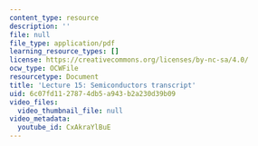 ```yaml
---
content_type: resource
description: ''
file: null
file_type: application/pdf
learning_resource_types: []
license: https://creativecommons.org/licenses/by-nc-sa/4.0/
ocw_type: OCWFile
resourcetype: Document
title: 'Lecture 15: Semiconductors transcript'
uid: 6c07fd11-2787-4db5-a943-b2a230d39b09
video_files:
  video_thumbnail_file: null
video_metadata:
  youtube_id: CxAkraYlBuE
---
```

